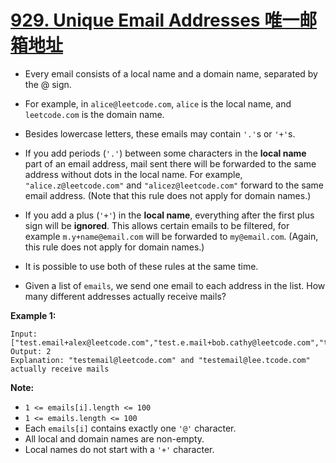 # [929. Unique Email Addresses 唯一邮箱地址](https://leetcode.com/problems/unique-email-addresses/)

* Every email consists of a local name and a domain name, separated by the @ sign.

* For example, in `alice@leetcode.com`, `alice` is the local name, and `leetcode.com` is the domain name.

* Besides lowercase letters, these emails may contain `'.'`s or `'+'`s.

* If you add periods (`'.'`) between some characters in the **local name** part of an email address, mail sent there will be forwarded to the same address without dots in the local name.  For example, `"alice.z@leetcode.com"` and `"alicez@leetcode.com"` forward to the same email address.  (Note that this rule does not apply for domain names.)

* If you add a plus (`'+'`) in the **local name**, everything after the first plus sign will be **ignored**. This allows certain emails to be filtered, for example `m.y+name@email.com` will be forwarded to `my@email.com`.  (Again, this rule does not apply for domain names.)

* It is possible to use both of these rules at the same time.

* Given a list of `emails`, we send one email to each address in the list.  How many different addresses actually receive mails? 

 

**Example 1:**

```
Input: ["test.email+alex@leetcode.com","test.e.mail+bob.cathy@leetcode.com","testemail+david@lee.tcode.com"]
Output: 2
Explanation: "testemail@leetcode.com" and "testemail@lee.tcode.com" actually receive mails
```

 

**Note:**

- `1 <= emails[i].length <= 100`
- `1 <= emails.length <= 100`
- Each `emails[i]` contains exactly one `'@'` character.
- All local and domain names are non-empty.
- Local names do not start with a `'+'` character.